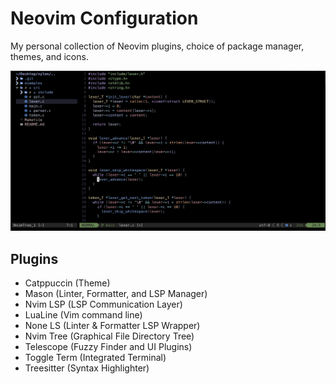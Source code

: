 # Neovim Configuration

My personal collection of Neovim plugins, choice of package manager, themes, and icons.


![](./screenshot.png)

## Plugins
- Catppuccin (Theme)
- Mason (Linter, Formatter, and LSP Manager)
- Nvim LSP (LSP Communication Layer)
- LuaLine (Vim command line)
- None LS (Linter & Formatter LSP Wrapper)
- Nvim Tree (Graphical File Directory Tree)
- Telescope (Fuzzy Finder and UI Plugins)
- Toggle Term (Integrated Terminal)
- Treesitter (Syntax Highlighter)
